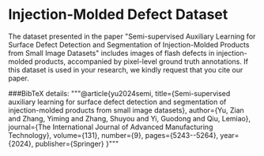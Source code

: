 # Injection-Molded Defect Dataset
The dataset presented in the paper "Semi-supervised Auxiliary Learning for Surface Defect Detection and Segmentation of Injection-Molded Products from Small Image Datasets" includes images of flash defects in injection-molded products, accompanied by pixel-level ground truth annotations.
If this dataset is used in your research, we kindly request that you cite our paper.

###BibTeX details:
"""@article{yu2024semi,
  title={Semi-supervised auxiliary learning for surface defect detection and segmentation of injection-molded products from small image datasets},
  author={Yu, Zian and Zhang, Yiming and Zhang, Shuyou and Yi, Guodong and Qiu, Lemiao},
  journal={The International Journal of Advanced Manufacturing Technology},
  volume={131},
  number={9},
  pages={5243--5264},
  year={2024},
  publisher={Springer}
}"""
